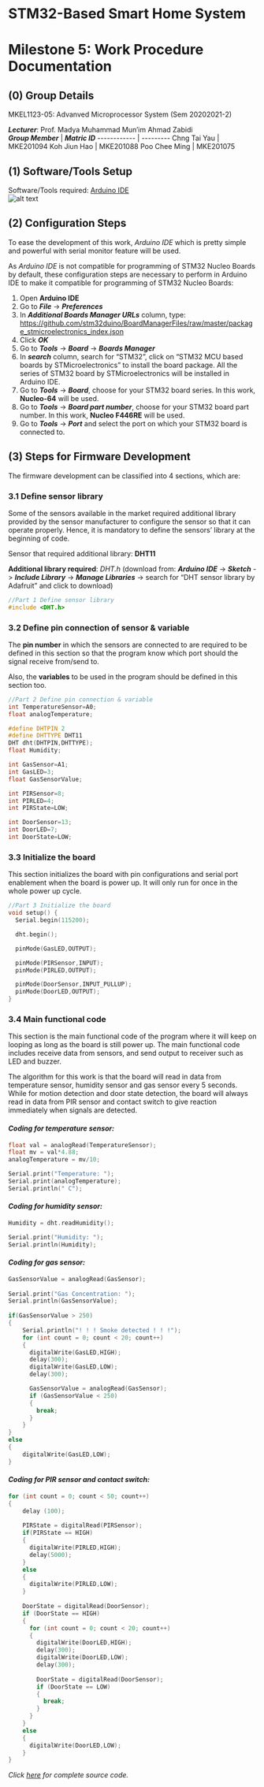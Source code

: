 # **STM32-Based Smart Home System**<br />
# **Milestone 5: Work Procedure Documentation**<br />

## **(0) Group Details**<br />
MKEL1123-05: Advanved Microprocessor System (Sem 20202021-2)<br />

_**Lecturer**_: Prof. Madya Muhammad Mun’im Ahmad Zabidi<br />
_**Group Member**_ | _**Matric ID**_
------------ | ---------
Chng Tai Yau | MKE201094
Koh Jiun Hao | MKE201088
Poo Chee Ming | MKE201075

## **(1) Software/Tools Setup**<br />
Software/Tools required: [Arduino IDE](https://www.arduino.cc/en/software)<br />
![alt text](https://github.com/Jiunhao97/screenshot/blob/main/Screenshot%202021-06-18%20194923.jpg)<br />

## **(2) Configuration Steps**<br />
To ease the development of this work, *Arduino IDE* which is pretty simple and powerful with serial monitor feature will be used.<br />

As *Arduino IDE* is not compatible for programming of STM32 Nucleo Boards by default, these configuration steps are necessary to perform in Arduino IDE to make it compatible for programming of STM32 Nucleo Boards:<br />

   1. Open **Arduino IDE**
   2.	Go to _**File**_ -> _**Preferences**_
   3.	In _**Additional Boards Manager URLs**_ column, type: https://github.com/stm32duino/BoardManagerFiles/raw/master/package_stmicroelectronics_index.json
   4.	Click _**OK**_
   5.	Go to _**Tools**_ -> _**Board**_ -> _**Boards Manager**_
   6.	In _**search**_ column, search for “STM32”, click on “STM32 MCU based boards by STMicroelectronics” to install the board package. All the series of STM32 board by STMicroelectronics will be installed in Arduino IDE.
   7.	Go to _**Tools**_ -> _**Board**_, choose for your STM32 board series. In this work, **Nucleo-64** will be used.
   8.	Go to _**Tools**_ -> _**Board part number**_, choose for your STM32 board part number. In this work, **Nucleo F446RE** will be used.
   9.	Go to _**Tools**_ -> _**Port**_ and select the port on which your STM32 board is connected to.<br />
 
## **(3) Steps for Firmware Development**<br />
The firmware development can be classified into 4 sections, which are:<br />
 
### **3.1 Define sensor library**<br />
Some of the sensors available in the market required additional library provided by the sensor manufacturer to configure the sensor so that it can operate properly. Hence, it is mandatory to define the sensors’ library at the beginning of code.<br />

Sensor that required additional library: **DHT11**<br />

__Additional library required__: *DHT.h* (download from: _**Arduino IDE**_ -> _**Sketch**_ -> _**Include Library**_ -> _**Manage Libraries**_ -> search for “DHT sensor library by Adafruit” and click to download)<br />

```C++
//Part 1 Define sensor library
#include <DHT.h>
```

### **3.2 Define pin connection of sensor & variable**<br />
The **pin number** in which the sensors are connected to are required to be defined in this section so that the program know which port should the signal receive from/send to.<br />

Also, the **variables** to be used in the program should be defined in this section too.<br />

```C++
//Part 2 Define pin connection & variable
int TemperatureSensor=A0;
float analogTemperature;

#define DHTPIN 2
#define DHTTYPE DHT11
DHT dht(DHTPIN,DHTTYPE);
float Humidity;

int GasSensor=A1;
int GasLED=3;
float GasSensorValue;

int PIRSensor=8;
int PIRLED=4;
int PIRState=LOW;

int DoorSensor=13;
int DoorLED=7;
int DoorState=LOW;
```

### **3.3 Initialize the board**<br />
This section initializes the board with pin configurations and serial port enablement when the board is power up. It will only run for once in the whole power up cycle.<br />

```C++
//Part 3 Initialize the board
void setup() {
  Serial.begin(115200);

  dht.begin();

  pinMode(GasLED,OUTPUT);

  pinMode(PIRSensor,INPUT);
  pinMode(PIRLED,OUTPUT);

  pinMode(DoorSensor,INPUT_PULLUP);
  pinMode(DoorLED,OUTPUT);
}
```

### **3.4 Main functional code**<br />
This section is the main functional code of the program where it will keep on looping as long as the board is still power up. The main functional code includes receive data from sensors, and send output to receiver such as LED and buzzer.<br />

The algorithm for this work is that the board will read in data from temperature sensor, humidity sensor and gas sensor every 5 seconds. While for motion detection and door state detection, the board will always read in data from PIR sensor and contact switch to give reaction immediately when signals are detected.<br />

#### *Coding for temperature sensor:*<br />
```C++
float val = analogRead(TemperatureSensor);
float mv = val*4.88;
analogTemperature = mv/10;

Serial.print("Temperature: ");
Serial.print(analogTemperature);
Serial.println(" C");
```

#### *Coding for humidity sensor:*<br />
```C++
Humidity = dht.readHumidity();

Serial.print("Humidity: ");
Serial.println(Humidity);
```

#### *Coding for gas sensor:*<br />
```C++
GasSensorValue = analogRead(GasSensor);
  
Serial.print("Gas Concentration: ");
Serial.println(GasSensorValue);
  
if(GasSensorValue > 250)
{
    Serial.println("! ! ! Smoke detected ! ! !");
    for (int count = 0; count < 20; count++)
    {
      digitalWrite(GasLED,HIGH);
      delay(300);
      digitalWrite(GasLED,LOW);
      delay(300);

      GasSensorValue = analogRead(GasSensor);
      if (GasSensorValue < 250)
      {
        break;
      }
    }
}
else
{
    digitalWrite(GasLED,LOW);
}
```

#### *Coding for PIR sensor and contact switch:*<br />
```C++
for (int count = 0; count < 50; count++)
{
    delay (100);
    
    PIRState = digitalRead(PIRSensor);
    if(PIRState == HIGH)
    {
      digitalWrite(PIRLED,HIGH);
      delay(5000); 
    }
    else
    {
      digitalWrite(PIRLED,LOW);
    }
  
    DoorState = digitalRead(DoorSensor);
    if (DoorState == HIGH)
    {
      for (int count = 0; count < 20; count++)
      {
        digitalWrite(DoorLED,HIGH);
        delay(300);
        digitalWrite(DoorLED,LOW);
        delay(300);
        
        DoorState = digitalRead(DoorSensor);
        if (DoorState == LOW)
        {
          break;
        }
      }
    }
    else
    {
      digitalWrite(DoorLED,LOW);
    }
}
```

*Click [here](https://github.com/Jiunhao97/Milestone5_Smart_Home_IoT/blob/main/stm32_iot_smart_home.ino) for complete source code.*<br />




